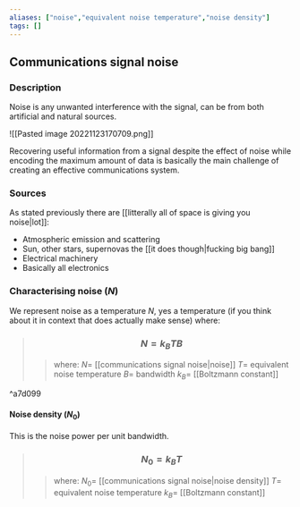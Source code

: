 ```yaml
---
aliases: ["noise","equivalent noise temperature","noise density"]
tags: []
---
```


## Communications signal noise
### Description
Noise is any unwanted interference with the signal, can be from both artificial and natural sources.

![[Pasted image 20221123170709.png]]

Recovering useful information from a signal despite the effect of noise while encoding the maximum amount of data is basically the main challenge of creating an effective communications system.

### Sources
As stated previously there are [[litterally all of space is giving you noise|lot]]:
- Atmospheric emission and scattering
- Sun, other stars, supernovas the [[it does though|fucking big bang]]
- Electrical machinery
- Basically all electronics

### Characterising noise ($N$)
We represent noise as a temperature $N$, yes a temperature (if you think about it in context that does actually make sense) where:

> ### $$ N = k_B  TB $$ 
>> where:
>> $N=$ [[communications signal noise|noise]]
>> $T=$ equivalent noise temperature
>> $B=$ bandwidth
>> $k_{B}=$ [[Boltzmann constant]]

^a7d099

#### Noise density ($N_{0}$)

This is the noise power per unit bandwidth.

> ### $$ N_{0} = k_B  T $$ 
>> where:
>> $N_{0}=$ [[communications signal noise|noise density]]
>> $T=$ equivalent noise temperature
>> $k_{B}=$ [[Boltzmann constant]]

